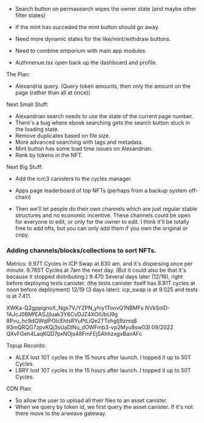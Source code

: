 - Search button on permasearch wipes the owner state (and maybe other filter states)
- If the mint has succeded the mint button should go away.
- Need more dynamic states for the like/mint/withdraw buttons.


- Need to combine emporium with main app modules.
- Authmenue.tsx open back up the dashboard and profile.

The Plan:

- Alexandria query. (Query token amounts, then only the amount on the page (rather than all at once))

Next Small Stuff:

- Alexandrian search needs to use the state of the current page number.
- There's a bug where ebook searching gets the search button stuck in the loading state.
- Remove duplicates based on file size.
- More advanced searching with tags and metadata.
- Mint button has some load time issues on Alexandrian.
- Rank by tokens in the NFT.




Next Big Stuff:
- Add the icrc3 canisters to the cycles manager.

- Apps page leaderboard of top NFTs (perhaps from a backup system off-chain)
- Then we'll let people do their own channels which are just regular stable structures and no economic incentive. 
These channels could be open for everyone to edit, or only for the owner to edit.
I think it'll be totally free to add nfts, but you can only add them if you own the original or copy.









### Adding channels/blocks/collections to sort NFTs.

Metrics: 
9.97T Cycles in ICP Swap at 830 am, and it's dispersing once per minute.
9.765T Cycles at 7am the next day. (But it could also be that it's because it stopped distributing.)
9.470 Several days later (12/16), right before deploying tests canister. (the tests canister itself has 8.81T cycles at noon before deployment)
12/19 (3 days later): icp_swap is at 9.025 and tests is at 7.411.


XWKa-Q2gppignoX_Ngs7VJYZPN_yhiy1ToovQ1NBMFs
NVkSolD-1AJcJ0BMfEASJjIuak3Y6CvDJZ4XOIUbU9g
8Pvu_hc9dQWqIPOIcEhtsRYuPtLiQe2TTvhgIj9zmq8 
93mQRQG7zpvKQj3sUaDlNu_dOWFmb3-vp2Myu8sw03I  09/2022
QXvFGeh4LaqKQD7pxNOjs48FmFEjSAhhzxgvBairAFc







Topup Records:
- ALEX lost 10T cycles in the 15 hours after launch. I topped it up to 50T Cycles.
- LBRY lost 10T cycles in the 15 hours after launch. I topped it up to 50T Cycles.








CDN Plan:
- So allow the user to upload all their files to an asset canister.
- When we query by token id, we first query the asset canister. If it's not there move to the arweave gateway.
